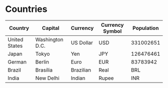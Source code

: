 # Countries

|Country|Capital|Currency|Currency Symbol|Population|
|-------|-------|--------|---------------|----------|
|United States|Washington D.C.|US Dollar|USD|331002651|
|Japan|Tokyo|Yen|JPY|126476461|
|German|Berlin|Euro|EUR|83783942|
|Brazil|Brasília|Brazilian|Real|BRL|212559417|
|India|New Delhi|Indian|Rupee|INR|1380004385|